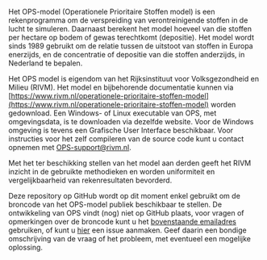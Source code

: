 Het OPS-model (Operationele Prioritaire Stoffen model) is een rekenprogramma om
de verspreiding van verontreinigende stoffen in de lucht te simuleren.
Daarnaast berekent het model hoeveel van die stoffen per hectare op bodem of
gewas terechtkomt (depositie). Het model wordt sinds 1989 gebruikt om de
relatie tussen de uitstoot van stoffen in Europa enerzijds, en de concentratie
of depositie van die stoffen anderzijds, in Nederland te bepalen.

Het OPS model is eigendom van het Rijksinstituut voor Volksgezondheid en Milieu
(RIVM). Het model en bijbehorende documentatie kunnen via
[https://www.rivm.nl/operationele-prioritaire-stoffen-model](https://www.rivm.nl/operationele-prioritaire-stoffen-model)
worden gedownload.  Een Windows- of Linux executable van OPS, met
omgevingsdata, is te downloaden via dezelfde website. Voor de Windows omgeving
is tevens een Grafische User Interface beschikbaar. Voor instructies voor het
zelf compileren van de source code kunt u contact opnemen met
[OPS-support@rivm.nl](mailto:OPS-support@rivm.nl).

Met het ter beschikking stellen van het model aan derden geeft het RIVM inzicht
in de gebruikte methodieken en worden uniformiteit en vergelijkbaarheid van
rekenresultaten bevorderd.

Deze repository op GitHub wordt op dit moment enkel gebruikt om de broncode van
het OPS-model publiek beschikbaar te stellen. De ontwikkeling van OPS vindt
(nog) niet op GitHub plaats, voor vragen of opmerkingen over de broncode kunt u
het [bovenstaande emailadres](mailto:OPS-support@rivm.nl) gebruiken, of kunt u
[hier](https://github.com/rivm-syso/OPS/issues/new) een issue aanmaken. Geef
daarin een bondige omschrijving van de vraag of het probleem, met eventueel een
mogelijke oplossing.
